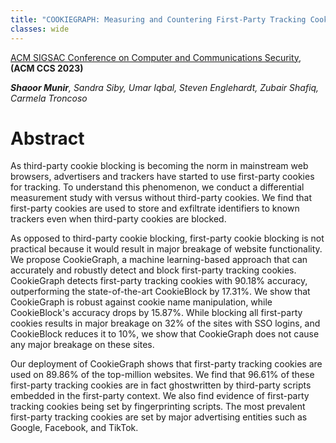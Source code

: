 ```yaml
---
title: "COOKIEGRAPH: Measuring and Countering First-Party Tracking Cookies"
classes: wide
---
```

[ACM SIGSAC Conference on Computer and Communications Security](https://dl.acm.org/doi/10.1145/3576915.3616586), **(ACM CCS 2023)**

***Shaoor Munir**, Sandra Siby, Umar Iqbal, Steven Englehardt, Zubair Shafiq, Carmela Troncoso*
# Abstract
As third-party cookie blocking is becoming the norm in mainstream web browsers, advertisers and trackers have started to use first-party cookies for tracking. To understand this phenomenon, we conduct a differential measurement study with versus without third-party cookies. We find that first-party cookies are used to store and exfiltrate identifiers to known trackers even when third-party cookies are blocked.

As opposed to third-party cookie blocking, first-party cookie blocking is not practical because it would result in major breakage of website functionality. We propose CookieGraph, a machine learning-based approach that can accurately and robustly detect and block first-party tracking cookies. CookieGraph detects first-party tracking cookies with 90.18% accuracy, outperforming the state-of-the-art CookieBlock by 17.31%. We show that CookieGraph is robust against cookie name manipulation, while CookieBlock's accuracy drops by 15.87%. While blocking all first-party cookies results in major breakage on 32% of the sites with SSO logins, and CookieBlock reduces it to 10%, we show that CookieGraph does not cause any major breakage on these sites.

Our deployment of CookieGraph shows that first-party tracking cookies are used on 89.86% of the top-million websites. We find that 96.61% of these first-party tracking cookies are in fact ghostwritten by third-party scripts embedded in the first-party context. We also find evidence of first-party tracking cookies being set by fingerprinting scripts. The most prevalent first-party tracking cookies are set by major advertising entities such as Google, Facebook, and TikTok.